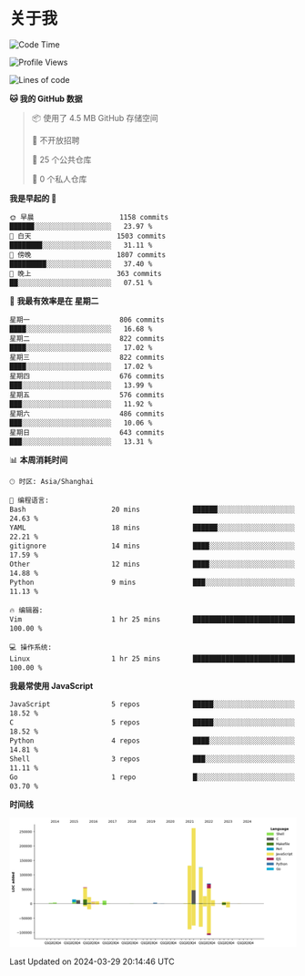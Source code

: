# 关于我

<!--START_SECTION:waka-->
![Code Time](http://img.shields.io/badge/Code%20Time-844%20hrs%207%20mins-blue)

![Profile Views](http://img.shields.io/badge/%E4%B8%AA%E4%BA%BA%E8%B5%84%E6%96%99%E8%A7%82%E7%9C%8B%E6%AC%A1%E6%95%B0-0-blue)

![Lines of code](https://img.shields.io/badge/%E4%BB%8E%E3%80%8CHello%20World%E3%80%8D%E8%B5%B7%E6%88%91%E5%B7%B2%E7%BB%8F%E5%86%99%E4%BA%86-778.1%20thousand%20%E8%A1%8C%E4%BB%A3%E7%A0%81-blue)

**🐱 我的 GitHub 数据** 

> 📦  使用了 4.5 MB GitHub 存储空间 
 > 
> 🚫 不开放招聘
 > 
> 📜 25 个公共仓库 
 > 
> 🔑 0 个私人仓库 
 > 
**我是早起的 🐤** 

```text
🌞 早晨                     1158 commits        ██████░░░░░░░░░░░░░░░░░░░   23.97 % 
🌆 白天                     1503 commits        ████████░░░░░░░░░░░░░░░░░   31.11 % 
🌃 傍晚                     1807 commits        █████████░░░░░░░░░░░░░░░░   37.40 % 
🌙 晚上                     363 commits         ██░░░░░░░░░░░░░░░░░░░░░░░   07.51 % 
```
📅 **我最有效率是在 星期二** 

```text
星期一                      806 commits         ████░░░░░░░░░░░░░░░░░░░░░   16.68 % 
星期二                      822 commits         ████░░░░░░░░░░░░░░░░░░░░░   17.02 % 
星期三                      822 commits         ████░░░░░░░░░░░░░░░░░░░░░   17.02 % 
星期四                      676 commits         ███░░░░░░░░░░░░░░░░░░░░░░   13.99 % 
星期五                      576 commits         ███░░░░░░░░░░░░░░░░░░░░░░   11.92 % 
星期六                      486 commits         ███░░░░░░░░░░░░░░░░░░░░░░   10.06 % 
星期日                      643 commits         ███░░░░░░░░░░░░░░░░░░░░░░   13.31 % 
```


📊 **本周消耗时间** 

```text
🕑︎ 时区: Asia/Shanghai

💬 编程语言: 
Bash                     20 mins             ██████░░░░░░░░░░░░░░░░░░░   24.63 % 
YAML                     18 mins             ██████░░░░░░░░░░░░░░░░░░░   22.21 % 
gitignore                14 mins             ████░░░░░░░░░░░░░░░░░░░░░   17.59 % 
Other                    12 mins             ████░░░░░░░░░░░░░░░░░░░░░   14.88 % 
Python                   9 mins              ███░░░░░░░░░░░░░░░░░░░░░░   11.13 % 

🔥 编辑器: 
Vim                      1 hr 25 mins        █████████████████████████   100.00 % 

💻 操作系统: 
Linux                    1 hr 25 mins        █████████████████████████   100.00 % 
```

**我最常使用 JavaScript** 

```text
JavaScript               5 repos             █████░░░░░░░░░░░░░░░░░░░░   18.52 % 
C                        5 repos             █████░░░░░░░░░░░░░░░░░░░░   18.52 % 
Python                   4 repos             ████░░░░░░░░░░░░░░░░░░░░░   14.81 % 
Shell                    3 repos             ███░░░░░░░░░░░░░░░░░░░░░░   11.11 % 
Go                       1 repo              █░░░░░░░░░░░░░░░░░░░░░░░░   03.70 % 
```



**时间线**

![Lines of Code chart](https://raw.githubusercontent.com/Arondight/Arondight/master/assets/bar_graph.png)


 Last Updated on 2024-03-29 20:14:46 UTC
<!--END_SECTION:waka-->
